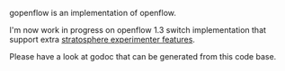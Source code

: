gopenflow is an implementation of openflow.

I'm now work in progress on openflow 1.3 switch implementation that support extra [stratosphere experimenter features](../blob/master/ofp4_str_exp.md).

Please have a look at godoc that can be generated from this code base.
